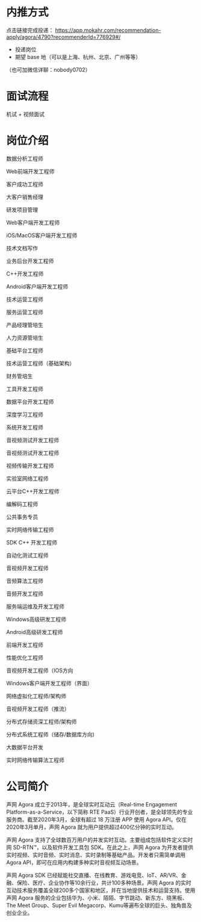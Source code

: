 # 内推方式
点击链接完成投递： https://app.mokahr.com/recommendation-apply/agora/4790?recommenderId=776929#/
* 投递岗位
* 期望 base 地（可以是上海、杭州、北京、广州等等）

（也可加微信详聊：nobody0702）
# 面试流程
机试 + 视频面试

# 岗位介绍
数据分析工程师

Web前端开发工程师

客户成功工程师

大客户销售经理

研发项目管理

Web客户端开发工程师

iOS/MacOS客户端开发工程师

技术文档写作

业务后台开发工程师

C++开发工程师

Android客户端开发工程师

技术运营工程师

服务运营工程师

产品经理管培生

人力资源管培生

基础平台工程师

技术运营工程师（基础架构）

财务管培生

工具开发工程师

数据平台开发工程师

深度学习工程师

系统开发工程师

音视频测试开发工程师

音视频测试开发工程师

视频传输开发工程师

实验室网络工程师

云平台C++开发工程师

编解码工程师

公共事务专员

实时网络传输工程师

SDK C++ 开发工程师

自动化测试工程师

音视频开发工程师

音频算法工程师

音频开发工程师

服务端运维及开发工程师

Windows高级研发工程师

Android高级研发工程师

前端开发工程师

性能优化工程师

音视频开发工程师（IOS方向

Windows客户端开发工程师（界面）

网络虚拟化工程师/架构师

音视频开发工程师（推流）

分布式存储资深工程师/架构师

分布式系统工程师（储存/数据库方向)

大数据平台开发

实时网络传输算法工程师

# 公司简介
声网 Agora 成立于2013年，是全球实时互动云（Real-time Engagement Platform-as-a-Service，以下简称 RTE PaaS）行业开创者，是全球领先的专业服务商。截至2020年3月，全球有超过 18 万注册 APP 使用 Agora API。仅在2020年3月单月，声网 Agora 就为用户提供超过400亿分钟的实时互动。

声网 Agora 支持了全球数百万用户的并发实时互动。主要组成包括软件定义实时网 SD-RTN™，以及软件开发工具包 SDK。在此之上，声网 Agora 为开发者提供实时视频、实时音频、实时消息、实时录制等基础产品。开发者只需简单调用 Agora API，即可在应用内构建多种实时音视频互动场景。

声网 Agora SDK 已经赋能社交直播、在线教育、游戏电竞、IoT、AR/VR、金融、保险、医疗、企业协作等10余行业，共计100多种场景。声网 Agora 的实时互动技术服务覆盖全球200多个国家和地区，并在当地提供技术和运营支持。使用声网 Agora 服务的企业包括华为、小米、陌陌、字节跳动、新东方、晓黑板、The Meet Group、Super Evil Megacorp、Kumu等遍布全球的巨头、独角兽及创业企业。
